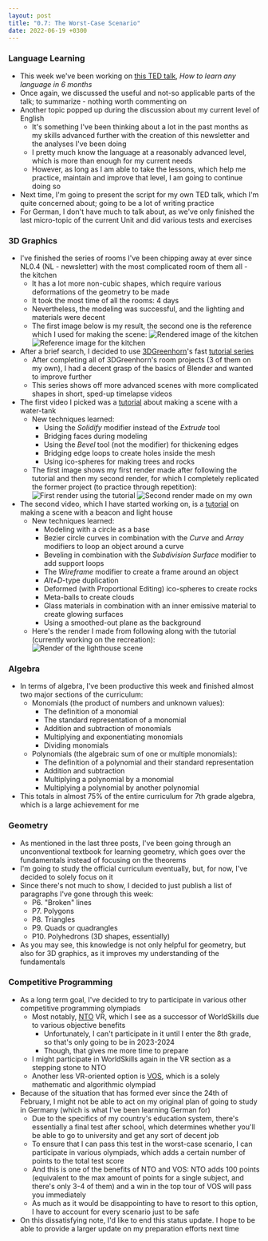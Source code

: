 ```yaml
---
layout: post
title: "0.7: The Worst-Case Scenario"
date: 2022-06-19 +0300
---
```


### Language Learning

- This week we've been working on [this TED talk](https://www.youtube.com/watch?v=d0yGdNEWdn0), _How to learn any
  language in 6 months_
- Once again, we discussed the useful and not-so applicable parts of the talk; to summarize - nothing worth commenting on
- Another topic popped up during the discussion about my current level of English
  - It's something I've been thinking about a lot in the past months as my skills advanced further with the creation of
    this newsletter and the analyses I've been doing
  - I pretty much know the language at a reasonably advanced level, which is more than enough for my current needs
  - However, as long as I am able to take the lessons, which help me practice, maintain and improve that level, I am going
    to continue doing so
- Next time, I'm going to present the script for my own TED talk, which I'm quite concerned about; going to be a lot of
  writing practice
- For German, I don't have much to talk about, as we've only finished the last micro-topic of the current Unit and did
  various tests and exercises

### 3D Graphics

- I've finished the series of rooms I've been chipping away at ever since NL0.4 (NL - newsletter) with the most complicated
  room of them all - the kitchen
  - It has a lot more non-cubic shapes, which require various deformations of the geometry to be made
  - It took the most time of all the rooms: 4 days
  - Nevertheless, the modeling was successful, and the lighting and materials were decent
  - The first image below is my result, the second one is the reference which I used for making the scene:
![Rendered image of the kitchen](https://kanpov.github.io/cdn/20220619/KitchenRender.png)
![Reference image for the kitchen](https://kanpov.github.io/cdn/20220619/KitchenReference.png)
- After a brief search, I decided to use [3DGreenhorn](https://www.youtube.com/c/3DGreenhorn)'s fast
  [tutorial series](https://www.youtube.com/playlist?list=PL0t8o5_UDu0FbhWEhQthAol93Hi2LvwJj)
  - After completing all of 3DGreenhorn's room projects (3 of them on my own), I had a decent grasp of the basics of
    Blender and wanted to improve further
  - This series shows off more advanced scenes with more complicated shapes in short, sped-up timelapse videos
- The first video I picked was a [tutorial](https://www.youtube.com/watch?v=BgP_uAAFwlc&list=PL0t8o5_UDu0FbhWEhQthAol93Hi2LvwJj&index=7)
  about making a scene with a water-tank
  - New techniques learned:
    - Using the _Solidify_ modifier instead of the _Extrude_ tool
    - Bridging faces during modeling
    - Using the _Bevel_ tool (not the modifier) for thickening edges
    - Bridging edge loops to create holes inside the mesh
    - Using ico-spheres for making trees and rocks
  - The first image shows my first render made after following the tutorial and then my second render, for which
    I completely replicated the former project (to practice through repetition):
![First render using the tutorial](https://kanpov.github.io/cdn/20220619/WaterTankPass1.png)
![Second render made on my own](https://kanpov.github.io/cdn/20220619/WaterTankPass2.png)
- The second video, which I have started working on, is a
 [tutorial](https://www.youtube.com/watch?v=waRfT1TF1oE&list=PL0t8o5_UDu0FbhWEhQthAol93Hi2LvwJj&index=11) 
 on making a scene with a beacon and light house
  - New techniques learned:
    - Modeling with a circle as a base
    - Bezier circle curves in combination with the _Curve_ and _Array_ modifiers to loop an object around a curve
    - Beveling in combination with the _Subdivision Surface_ modifier to add support loops
    - The _Wireframe_ modifier to create a frame around an object
    - _Alt+D_-type duplication
    - Deformed (with Proportional Editing) ico-spheres to create rocks
    - Meta-balls to create clouds
    - Glass materials in combination with an inner emissive material to create glowing surfaces
    - Using a smoothed-out plane as the background
  - Here's the render I made from following along with the tutorial (currently working on the recreation):
![Render of the lighthouse scene](https://kanpov.github.io/cdn/20220619/LightHouseRender.png)

### Algebra

- In terms of algebra, I've been productive this week and finished almost two major sections of the curriculum:
  - Monomials (the product of numbers and unknown values):
    - The definition of a monomial
    - The standard representation of a monomial
    - Addition and subtraction of monomials
    - Multiplying and exponentiating monomials
    - Dividing monomials
  - Polynomials (the algebraic sum of one or multiple monomials):
    - The definition of a polynomial and their standard representation
    - Addition and subtraction
    - Multiplying a polynomial by a monomial
    - Multiplying a polynomial by another polynomial
- This totals in almost 75% of the entire curriculum for 7th grade algebra, which is a large achievement for me

### Geometry

- As mentioned in the last three posts, I've been going through an unconventional textbook for learning geometry,
 which goes over the fundamentals instead of focusing on the theorems
- I'm going to study the official curriculum eventually, but, for now, I've decided to solely focus on it
- Since there's not much to show, I decided to just publish a list of paragraphs I've gone through this week:
  - P6. "Broken" lines
  - P7. Polygons
  - P8. Triangles
  - P9. Quads or quadrangles
  - P10. Polyhedrons (3D shapes, essentially)
- As you may see, this knowledge is not only helpful for geometry, but also for 3D graphics, as it improves my understanding
 of the fundamentals

### Competitive Programming

- As a long term goal, I've decided to try to participate in various other competitive programming olympiads
  - Most notably, [NTO](https://ntcontest.ru) VR, which I see as a successor of WorldSkills due to various objective benefits
    - Unfortunately, I can't participate in it until I enter the 8th grade, so that's only going to be in 2023-2024
    - Though, that gives me more time to prepare
  - I might participate in WorldSkills again in the VR section as a stepping stone to NTO
  - Another less VR-oriented option is [VOS](https://vos.olimpiada.ru), which is a solely mathematic and algorithmic olympiad
- Because of the situation that has formed ever since the 24th of February, I might not be able to act on my original plan of going
 to study in Germany (which is what I've been learning German for)
  - Due to the specifics of my country's education system, there's essentially a final test after school, which determines whether
   you'll be able to go to university and get any sort of decent job
  - To ensure that I can pass this test in the worst-case scenario, I can participate in various olympiads, which adds a certain
   number of points to the total test score
  - And this is one of the benefits of NTO and VOS: NTO adds 100 points (equivalent to the max amount of points for a single subject, and there's
   only 3-4 of them) and a win in the top tour of VOS will pass you immediately
  - As much as it would be disappointing to have to resort to this option, I have to account for every scenario just to be safe
- On this dissatisfying note, I'd like to end this status update. I hope to be able to provide a larger update on my preparation efforts next time
